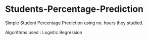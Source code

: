 # Students-Percentage-Prediction

Simple Student Percentage Prediction using no. hours they studied.

Algorithms used : Logistic Regression
